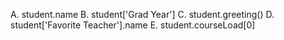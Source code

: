 A.  student.name
B.  student['Grad Year'] 
C.  student.greeting()
D.  student['Favorite Teacher'].name
E.  student.courseLoad[0]
